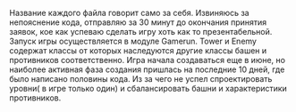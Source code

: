 Название каждого файла говорит само за себя. Извиняюсь за непояснение кода, отправляю за 30 минут до окончания принятия заявок, кое как успеваю сделать игру хоть как то презентабельной.
Запуск игры осуществляется в модуле Gamerun. Tower и Enemy содержат классы от которых наследуются другие классы башен и противников соответственно.
Игра начала создаваться еще в июне, но наиболее активная фаза создания пришлась на последние 10 дней, где было написано половины кода.
Из за чего не успел спроектировать уровни( в игре только один) и сбалансировать башни и характеристики противников.
